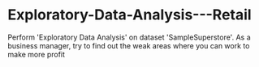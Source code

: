 # Exploratory-Data-Analysis---Retail
Perform 'Exploratory Data Analysis' on dataset 'SampleSuperstore'. As a business manager, try to find out the weak areas where you can work to make more profit
